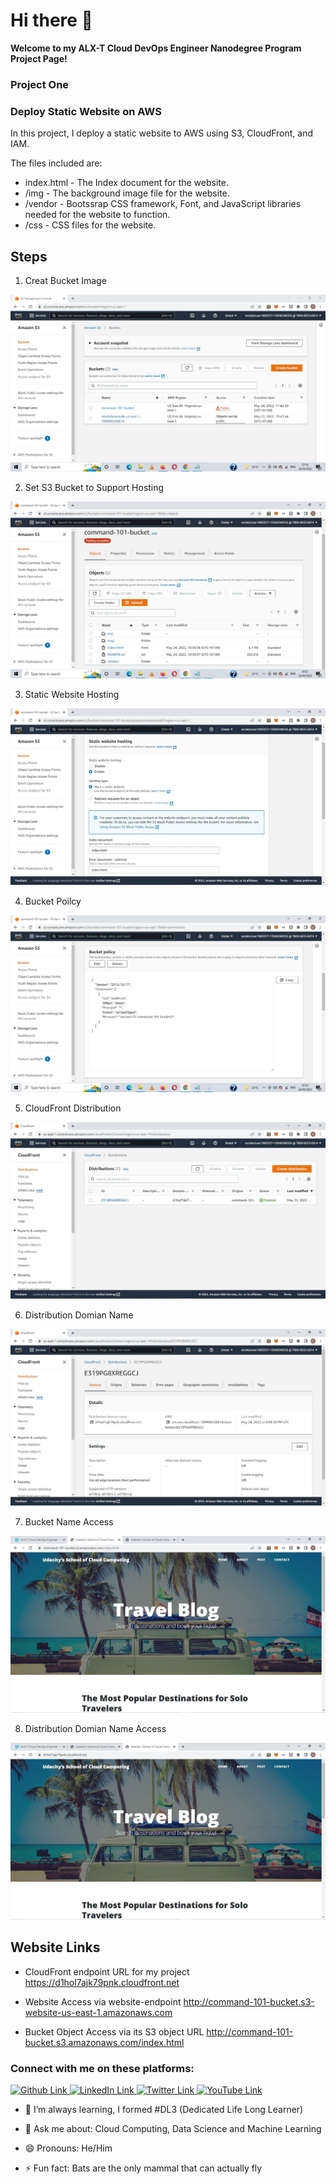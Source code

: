# Hi there 👋

**Welcome to my ALX-T Cloud DevOps Engineer Nanodegree Program Project Page!**

### Project One

<h3>Deploy Static Website on AWS</h3>

In this project, I deploy a static website to AWS using S3, CloudFront, and IAM.

The files included are: 

- index.html - The Index document for the website.
- /img - The background image file for the website.
- /vendor - Bootssrap CSS framework, Font, and JavaScript libraries needed for the website to function.
- /css - CSS files for the website.

## Steps

1. Creat Bucket Image

![bucket_image](images/Bucket-image.jpg)

2. Set S3 Bucket to Support Hosting

![bucket_hosting](images/S3-Bucket-Support-Hosting.jpg)

3. Static Website Hosting

![website_hosting](images/Static-Website-Hosting.jpg)

4. Bucket Poilcy

![bucket_Poilcy](images/Bucket-Poilcy.jpg)

5. CloudFront Distribution

![cloudFront_distribution](images/CloudFront-Distribution.jpg)

6. Distribution Domian Name

![distribution_domian_name](images/Distribution-Domian-Name.jpg)

7. Bucket Name Access

![bucket_name_access](images/Bucket-Name-Access.jpg)

8. Distribution Domian Name Access

![distribution_domian_name_access](images/Distribution-Domian-Name-Access.jpg)



## Website Links

- CloudFront endpoint URL for my project <https://d1hol7ajk79pnk.cloudfront.net>

- Website Access via website-endpoint <http://command-101-bucket.s3-website-us-east-1.amazonaws.com>

- Bucket Object Access via its S3 object URL <http://command-101-bucket.s3.amazonaws.com/index.html>

<h3>Connect with me on these platforms:</h3>

<a href="https://github.com/kolaisaac/"><img src="https://res.cloudinary.com/kolaisaac10/image/upload/v1600040194/samples/Social%20Site/github_bmnerj.jpg" alt="Github Link" width="120" height="45"/>
<a href="https://www.linkedin.com/in/kolaisaac10/"><img src="https://res.cloudinary.com/kolaisaac10/image/upload/v1598828481/samples/Social%20Site/linkedIn_kgfq3n.png" alt="LinkedIn Link" width="120" height="45"/>
<a href="https://twitter.com/Blestseun"><img src="https://res.cloudinary.com/kolaisaac10/image/upload/v1598833526/samples/Social%20Site/twitter1_jtffso.png" alt="Twitter Link" width="120" height="45" /> </a>
<a href="https://www.youtube.com/channel/UCqkUuiGggw2jptTa6piUiQQ"><img src="http://res.cloudinary.com/kolaisaac10/image/upload/v1598828481/samples/Social%20Site/YouTube_colah1.png" alt="YouTube Link" width="120" height="45" /> </a> 


- 🌱 I’m always learning, I formed #DL3 (Dedicated Life Long Learner)

- 💬 Ask me about: Cloud Computing, Data Science and Machine Learning

- 😄 Pronouns: He/Him
- ⚡ Fun fact: Bats are the only mammal that can actually fly

